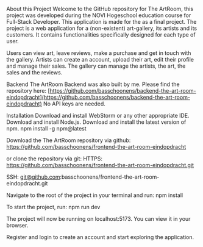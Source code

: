 About this Project
Welcome to the GitHub repository for The ArtRoom, this project was developed during the NOVI Hogeschool education course for Full-Stack Developer.
This application is made for the as a final project. The project is a web application for a (non-existent) art-gallery, its artists and its customers.
It contains functionalities specifically designed for each type of user.

Users can view art, leave reviews, make a purchase and get in touch with the gallery.
Artists can create an account, upload their art, edit their profile and manage their sales.
The gallery can manage the artists, the art, the sales and the reviews.

Backend
The ArtRoom Backend was also built by me. Please find the repository here:
[https://github.com/basschoonens/backend-the-art-room-eindopdracht](https://github.com/basschoonens/backend-the-art-room-eindopdracht)
No API keys are needed.

Installation
Download and install WebStorm or any other appropriate IDE.
Download and install Node.js.
Download and install the latest version of npm.
npm install -g npm@latest

Download the The ArtRoom repository via github:
https://github.com/basschoonens/frontend-the-art-room-eindopdracht

or clone the repository via git:
HTTPS:
https://github.com/basschoonens/frontend-the-art-room-eindopdracht.git

SSH:
git@github.com:basschoonens/frontend-the-art-room-eindopdracht.git

Navigate to the root of the project in your terminal and run:
npm install

To start the project, run:
npm run dev

The project will now be running on localhost:5173. You can view it in your browser.

Register and login to create an account and start exploring the application.
